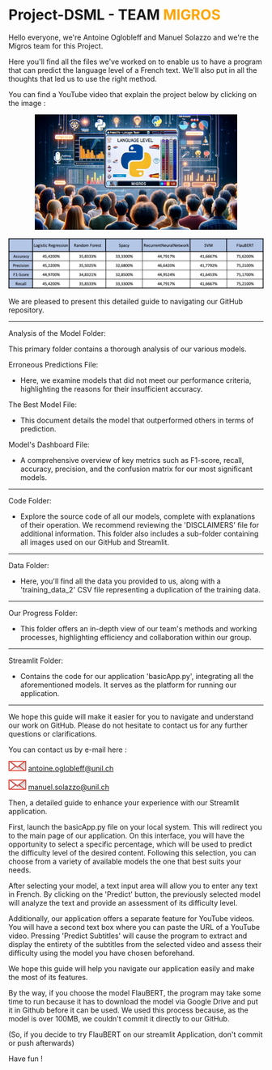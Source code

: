 <h1>Project-DSML - TEAM <span style="color: orange;">MIGROS</span></h1>



Hello everyone, we're Antoine Oglobleff and Manuel Solazzo and we're the Migros team for this Project.

Here you'll find all the files we've worked on to enable us to have a program that can predict the language level of a French text. We'll also put in all the thoughts that led us to use the right method.

You can find a YouTube video that explain the project below by clicking on the image :

<p align="center">
  <a href="https://www.youtube.com/watch?v=o2FGTH8IWBA">
    <img src="https://github.com/Oglo/Project-DSML/blob/main/Code/images/YTVideoImage.jpeg" alt="Miniature de la vidéo" width="400">
  </a>
</p>

<p align="center">
    <img src="https://github.com/Oglo/Project-DSML/blob/main/Code/images/Table.png" alt="First steps of Trello" width="700"/>
</p>
 

We are pleased to present this detailed guide to navigating our GitHub repository.

-------

Analysis of the Model Folder: 

This primary folder contains a thorough analysis of our various models.

Erroneous Predictions File:

- Here, we examine models that did not meet our performance criteria, highlighting the reasons for their insufficient accuracy.


The Best Model File: 

- This document details the model that outperformed others in terms of prediction.

Model's Dashboard File:

- A comprehensive overview of key metrics such as F1-score, recall, accuracy, precision, and the confusion matrix for our most significant models.

---

Code Folder: 

- Explore the source code of all our models, complete with explanations of their operation. We recommend reviewing the 'DISCLAIMERS' file for additional information. This folder also includes a sub-folder containing all images used on our GitHub and Streamlit.

----

Data Folder: 

- Here, you'll find all the data you provided to us, along with a 'training_data_2' CSV file representing a duplication of the training data.

----

Our Progress Folder: 

- This folder offers an in-depth view of our team's methods and working processes, highlighting efficiency and collaboration within our group.

----

Streamlit Folder:


- Contains the code for our application 'basicApp.py', integrating all the aforementioned models. It serves as the platform for running our application.

----

We hope this guide will make it easier for you to navigate and understand our work on GitHub. Please do not hesitate to contact us for any further questions or clarifications.


You can contact us by e-mail here :

<img src="https://raw.githubusercontent.com/Oglo/Project-DSML/main/Code/images/logomail.png" alt="Email Logo" width="35" height="20">      antoine.oglobleff@unil.ch

<img src="https://raw.githubusercontent.com/Oglo/Project-DSML/main/Code/images/logomail.png" alt="Email Logo" width="35" height="20">      manuel.solazzo@unil.ch





Then, a detailed guide to enhance your experience with our Streamlit application.

First, launch the basicApp.py file on your local system. This will redirect you to the main page of our application. On this interface, you will have the opportunity to select a specific percentage, which will be used to predict the difficulty level of the desired content. Following this selection, you can choose from a variety of available models the one that best suits your needs.

After selecting your model, a text input area will allow you to enter any text in French. By clicking on the 'Predict' button, the previously selected model will analyze the text and provide an assessment of its difficulty level.

Additionally, our application offers a separate feature for YouTube videos. You will have a second text box where you can paste the URL of a YouTube video. Pressing 'Predict Subtitles' will cause the program to extract and display the entirety of the subtitles from the selected video and assess their difficulty using the model you have chosen beforehand.

We hope this guide will help you navigate our application easily and make the most of its features. 

By the way, if you choose the model FlauBERT, the program may take some time to run because it has to download the model via Google Drive and put it in Github before it can be used.
We used this process because, as the model is over 100MB, we couldn't commit it directly to our GitHub.

(So, if you decide to try FlauBERT on our streamlit Application, don't commit or push afterwards)

Have fun !
